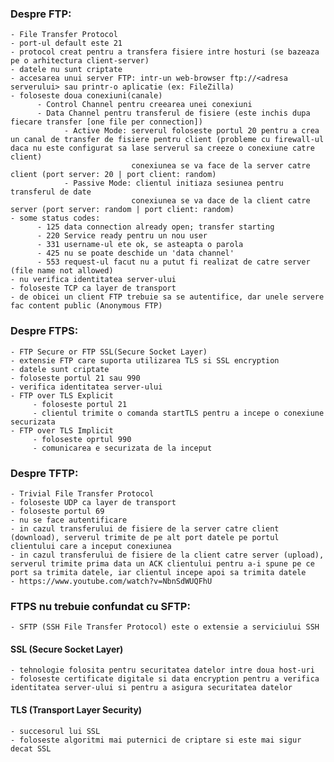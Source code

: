 ### Despre FTP:
  
    - File Transfer Protocol
    - port-ul default este 21
    - protocol creat pentru a transfera fisiere intre hosturi (se bazeaza pe o arhitectura client-server)
    - datele nu sunt criptate
    - accesarea unui server FTP: intr-un web-browser ftp://<adresa serverului> sau printr-o aplicatie (ex: FileZilla)
    - foloseste doua conexiuni(canale)
          - Control Channel pentru creearea unei conexiuni
          - Data Channel pentru transferul de fisiere (este inchis dupa fiecare transfer [one file per connection])
                - Active Mode: serverul foloseste portul 20 pentru a crea un canal de transfer de fisiere pentru client (probleme cu firewall-ul daca nu este configurat sa lase serverul sa creeze o conexiune catre client)
                               conexiunea se va face de la server catre client (port server: 20 | port client: random)
                - Passive Mode: clientul initiaza sesiunea pentru transferul de date
                               conexiunea se va dace de la client catre server (port server: random | port client: random)
    - some status codes:
          - 125 data connection already open; transfer starting
          - 220 Service ready pentru un nou user
          - 331 username-ul ete ok, se asteapta o parola
          - 425 nu se poate deschide un 'data channel'
          - 553 request-ul facut nu a putut fi realizat de catre server (file name not allowed)
    - nu verifica identitatea server-ului
    - foloseste TCP ca layer de transport
    - de obicei un client FTP trebuie sa se autentifice, dar unele servere fac content public (Anonymous FTP)
    
### Despre FTPS:

    - FTP Secure or FTP SSL(Secure Socket Layer)
    - extensie FTP care suporta utilizarea TLS si SSL encryption
    - datele sunt criptate
    - foloseste portul 21 sau 990
    - verifica identitatea server-ului
    - FTP over TLS Explicit
         - foloseste portul 21
         - clientul trimite o comanda startTLS pentru a incepe o conexiune securizata
    - FTP over TLS Implicit
         - foloseste oprtul 990
         - comunicarea e securizata de la inceput
    
### Despre TFTP:

    - Trivial File Transfer Protocol
    - foloseste UDP ca layer de transport 
    - foloseste portul 69
    - nu se face autentificare
    - in cazul transferului de fisiere de la server catre client (download), serverul trimite de pe alt port datele pe portul clientului care a inceput conexiunea
    - in cazul transferului de fisiere de la client catre server (upload), serverul trimite prima data un ACK clientului pentru a-i spune pe ce port sa trimita datele, iar clientul incepe apoi sa trimita datele
    - https://www.youtube.com/watch?v=NbnSdWUQFhU

### FTPS nu trebuie confundat cu SFTP:

    - SFTP (SSH File Transfer Protocol) este o extensie a serviciului SSH 

#### SSL (Secure Socket Layer)

    - tehnologie folosita pentru securitatea datelor intre doua host-uri
    - foloseste certificate digitale si data encryption pentru a verifica identitatea server-ului si pentru a asigura securitatea datelor
  
#### TLS (Transport Layer Security)
  
    - succesorul lui SSL
    - foloseste algoritmi mai puternici de criptare si este mai sigur decat SSL

